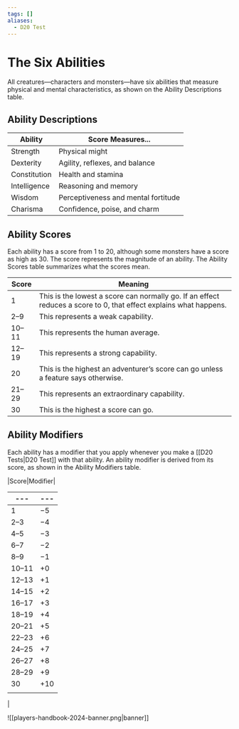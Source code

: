 ```yaml
---
tags: []
aliases:
  - D20 Test
---
```


# The Six Abilities

All creatures—characters and monsters—have six abilities that measure physical and mental characteristics, as shown on the Ability Descriptions table.

## Ability Descriptions

|Ability|Score Measures...|
|---|---|
|Strength|Physical might|
|Dexterity|Agility, reflexes, and balance|
|Constitution|Health and stamina|
|Intelligence|Reasoning and memory|
|Wisdom|Perceptiveness and mental fortitude|
|Charisma|Confidence, poise, and charm|

## Ability Scores

Each ability has a score from 1 to 20, although some monsters have a score as high as 30. The score represents the magnitude of an ability. The Ability Scores table summarizes what the scores mean.

|Score|Meaning|
|---|---|
|1|This is the lowest a score can normally go. If an effect reduces a score to 0, that effect explains what happens.|
|2–9|This represents a weak capability.|
|10–11|This represents the human average.|
|12–19|This represents a strong capability.|
|20|This is the highest an adventurer’s score can go unless a feature says otherwise.|
|21–29|This represents an extraordinary capability.|
|30|This is the highest a score can go.|

## Ability Modifiers

Each ability has a modifier that you apply whenever you make a [[D20 Tests|D20 Test]] with that ability. An ability modifier is derived from its score, as shown in the Ability Modifiers table.

|Score|Modifier|

| ---   | --- |
| ----- | --- |
| 1     | −5  |
| 2–3   | −4  |
| 4–5   | −3  |
| 6–7   | −2  |
| 8–9   | −1  |
| 10–11 | +0  |
| 12–13 | +1  |
| 14–15 | +2  |
| 16–17 | +3  |
| 18–19 | +4  |
| 20–21 | +5  |
| 22–23 | +6  |
| 24–25 | +7  |
| 26–27 | +8  |
| 28–29 | +9  |
| 30    | +10 |
|       |
|

![[players-handbook-2024-banner.png|banner]]
